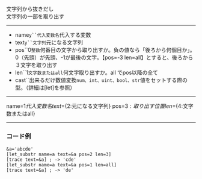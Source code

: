 文字列から抜きだし  
文字列の一部を取り出す

***
- name`y``代入変数名`代入する変数
- text`y``文字列`元になる文字列
- pos``0`整数`何番目の文字から取り出すか。負の値なら「後ろから何個目か」。0（先頭）が先頭、-1が最後の文字。【pos=-3 len=all】とすると、後ろから３文字を取り出す
- len``1`文字数またはall`何文字取り出すか。all でpos以降の全て
- cast``出来るだけ数値変換`num、int、uint、bool、str`値をセットする際の型。（詳細は[let]を参照）

***
name=${1{{代入変数名}}} text=${2:元になる文字列} pos=${3:取り出す位置} len=${4:文字数またはall}

***
### コード例
~~~skynovel
&a='abcde'
[let_substr name=a text=&a pos=2 len=3]
[trace text=&a] ; -> 'cde'
[let_substr name=a text=&a pos=1 len=all]
[trace text=&a] ; -> 'de'
~~~
